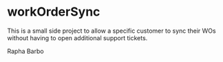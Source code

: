# workOrderSync

This is a small side project to allow a specific customer to sync their WOs without having to open additional support tickets.

Rapha Barbo 
